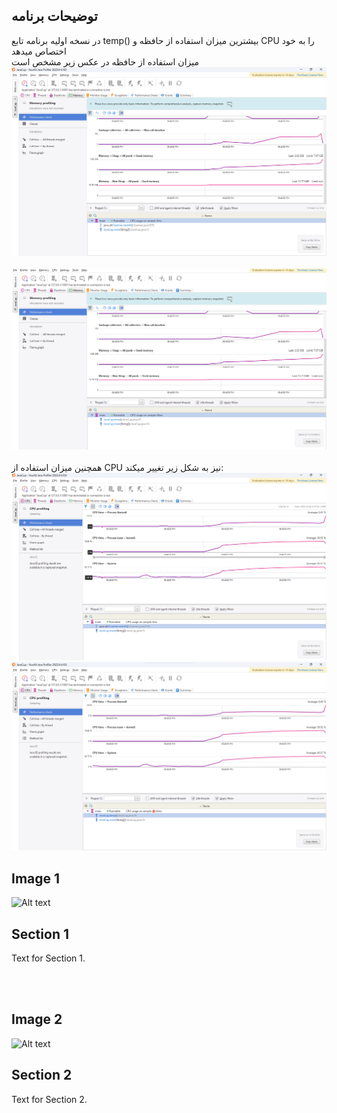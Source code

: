  ## توضیحات برنامه
در نسخه اولیه برنامه تابع temp() بیشترین میزان استفاده از حافظه و CPU را به خود اختصاص میدهد 
 <br>
میزان استفاده از حافظه در عکس زیر مشخص است 
 <br>
 ![Alt text](https://github.com/HamedMajdi/Java-Profiling-with-YourKit/blob/master/Memory%20-%20Before%20temp%20method%20.png)
<br>
 <br>
 ![Alt text](https://github.com/HamedMajdi/Java-Profiling-with-YourKit/blob/master/Memory%20-%20After%20temp%20method.png)
<br>
<br>
همچنین میزان استفاده از CPU نیز به شکل زیر تغییر میکند:
 ![Alt text](https://github.com/HamedMajdi/Java-Profiling-with-YourKit/blob/master/CPU%20-%20Before%20temp%20method%20.png)
 ![Alt text](https://github.com/HamedMajdi/Java-Profiling-with-YourKit/blob/master/CPU%20-%20After%20temp%20method.png)

 ## Image 1
   ![Alt text](link_to_image1)

 ## Section 1
   Text for Section 1.

 <br><br>

 ## Image 2
   ![Alt text](link_to_image2)

 ## Section 2
   Text for Section 2.

<br><br>
